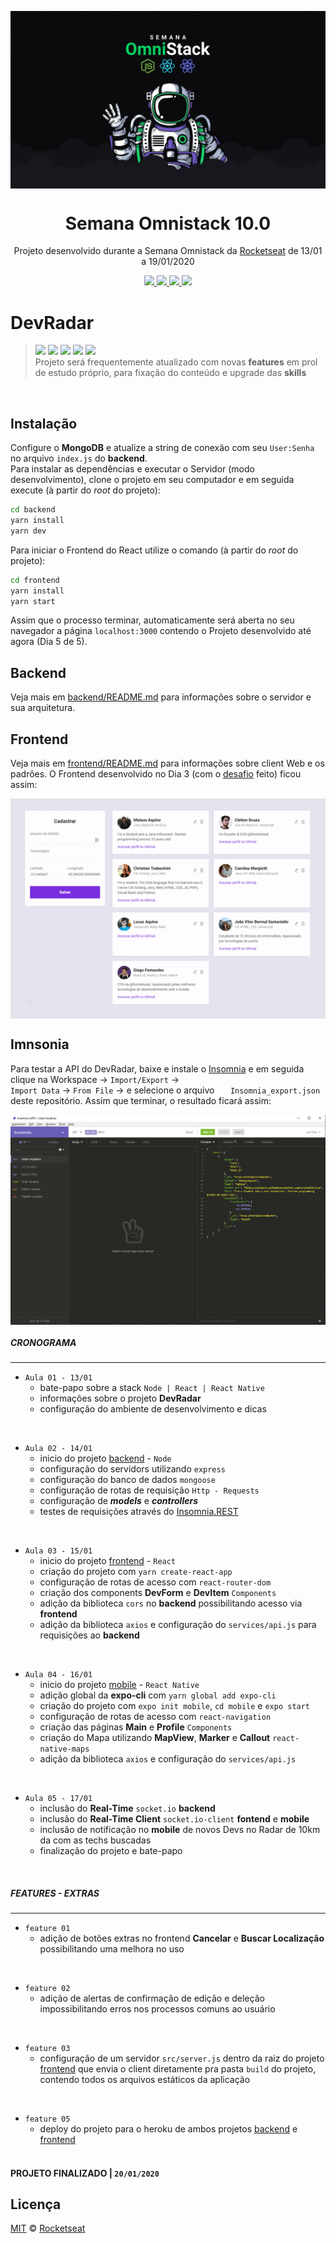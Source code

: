 <img src="./static/omnistack.png" align="center"></img>
<h1 align="center">Semana Omnistack 10.0</h1>
<p align="center">Projeto desenvolvido durante a Semana Omnistack da <a href="https://rocketseat.com.br/">Rocketseat</a> de 13/01 a 19/01/2020</p>

<p align="center">
  <a aria-label="Versão do Node" href="https://github.com/nodejs/node/blob/master/doc/changelogs/CHANGELOG_V12.md#12.14.1">
    <img src="https://img.shields.io/badge/node.js@lts-12.14.1-informational?logo=Node.JS"></img>
  </a>
  <a aria-label="Versão do React" href="https://github.com/facebook/react/blob/master/CHANGELOG.md#16120-november-14-2019">
    <img src="https://img.shields.io/badge/react-16.12.0-informational?logo=react"></img>
  </a>
  <a aria-label="Desafios" href="DESAFIOS.md">
  	<img src="https://img.shields.io/badge/desafios-OK-blueviolet"></img>
  </a>
  <a aria-label="Dia 5 de 5" href="https://rocketseat.com.br/week-10/aulas#4">
    <img src="https://img.shields.io/badge/Dia-5-green"></img>
  </a>
</p>

# DevRadar
> ![](https://img.shields.io/github/stars/williamjesusti/semanaomnistack10.svg) 
![](https://img.shields.io/github/forks/williamjesusti/semanaomnistack10.svg) 
![](https://img.shields.io/github/tag/williamjesusti/semanaomnistack10.svg) 
![](https://img.shields.io/github/release/williamjesusti/semanaomnistack10.svg) 
![](https://img.shields.io/github/issues/williamjesusti/semanaomnistack10.svg) <br>
Projeto será frequentemente atualizado com novas **features** em prol de estudo próprio, para fixação do conteúdo e upgrade das **skills**
<br>

## Instalação
Configure o **MongoDB** e atualize a string de conexão com seu `User:Senha` no arquivo `index.js` do **backend**.  
Para instalar as dependências e executar o Servidor (modo desenvolvimento), clone o projeto em seu computador e em seguida execute (à partir do *root* do projeto):
```bash
cd backend
yarn install
yarn dev
```
Para iniciar o Frontend do React utilize o comando (à partir do *root* do projeto):
```bash
cd frontend
yarn install
yarn start
```
Assim que o processo terminar, automaticamente será aberta no seu navegador a página `localhost:3000` contendo o Projeto desenvolvido até agora (Dia 5 de 5).

## Backend
Veja mais em [backend/README.md](./backend) para informações sobre o servidor e sua arquitetura.

## Frontend
Veja mais em [frontend/README.md](./frontend) para informações sobre client Web e os padrões. O Frontend desenvolvido no Dia 3 (com o [desafio](DESAFIOS.md) feito) ficou assim:

<img align="center" src="./static/frontend.gif"></img>

## Imnsonia 
Para testar a API do DevRadar, baixe e instale o [Insomnia](https://insomnia.rest/download/) e em seguida clique na Workspace → `Import/Export` →  
`Import Data` → `From File` → e selecione o arquivo ` 	Insomnia_export.json` deste repositório. Assim que terminar, o resultado ficará assim:  

<img align="center" src="./static/insomnia.png"></img>


##### CRONOGRAMA
------------
- `Aula 01 - 13/01`
  - bate-papo sobre a stack `Node | React | React Native`
  - informações sobre o projeto **DevRadar**
  - configuração do ambiente de desenvolvimento e dicas
<br>

- `Aula 02 - 14/01`
  - inicio do projeto [backend](./backend) - `Node`
  - configuração do servidors utilizando `express`
  - configuração do banco de dados `mongoose`
  - configuração de rotas de requisição `Http - Requests`
  - configuração de ***models*** e ***controllers***
  - testes de requisições através do [Insomnia.REST](https://insomnia.rest/)
<br>

- `Aula 03 - 15/01`
  - inicio do projeto [frontend](./frontend) - `React`
  - criação do projeto com `yarn create-react-app`
  - configuração de rotas de acesso com `react-router-dom`
  - criação dos components **DevForm** e **DevItem** `Components`
  - adição da biblioteca `cors` no **backend** possibilitando acesso via **frontend**
  - adição da biblioteca `axios` e configuração do `services/api.js` para requisições ao **backend**
<br>

- `Aula 04 - 16/01`
  - inicio do projeto [mobile](./mobile) -  `React Native`
  - adição global da **expo-cli** com `yarn global add expo-cli`
  - criação do projeto com `expo init mobile`, `cd mobile` e `expo start`
  - configuração de rotas de acesso com `react-navigation`
  - criação das páginas **Main** e **Profile** `Components`
  - criação do Mapa utilizando **MapView**, **Marker** e **Callout** `react-native-maps`
  - adição da biblioteca `axios` e configuração do `services/api.js`
<br>

- `Aula 05 - 17/01`
  - inclusão do **Real-Time** `socket.io` **backend**
  - inclusão do **Real-Time Client** `socket.io-client` **fontend** e **mobile**
  - inclusão de notificação no **mobile** de novos Devs no Radar de 10km da com as techs buscadas
  - finalização do projeto e bate-papo
<br>


##### FEATURES - EXTRAS
------------
- `feature 01`
  - adição de botões extras no frontend **Cancelar** e **Buscar Localização** possibilitando uma melhora no uso
<br>

- `feature 02`
  - adição de alertas de confirmação de edição e deleção impossibilitando erros nos processos comuns ao usuário 
<br>

- `feature 03`
  - configuração de um servidor ``src/server.js`` dentro da raiz do projeto [frontend](./frontend) que envia o client diretamente pra pasta `build` do projeto, contendo todos os arquivos estáticos da aplicação
<br>

- `feature 05`
  - deploy do projeto para o heroku de ambos projetos [backend](https://backend-devradar.herokuapp.com) e [frontend](https://web-devradar.herokuapp.com)
<br><br>

#### PROJETO FINALIZADO | `20/01/2020`

## Licença

[MIT](./LICENSE) &copy; [Rocketseat](https://rocketseat.com.br/)